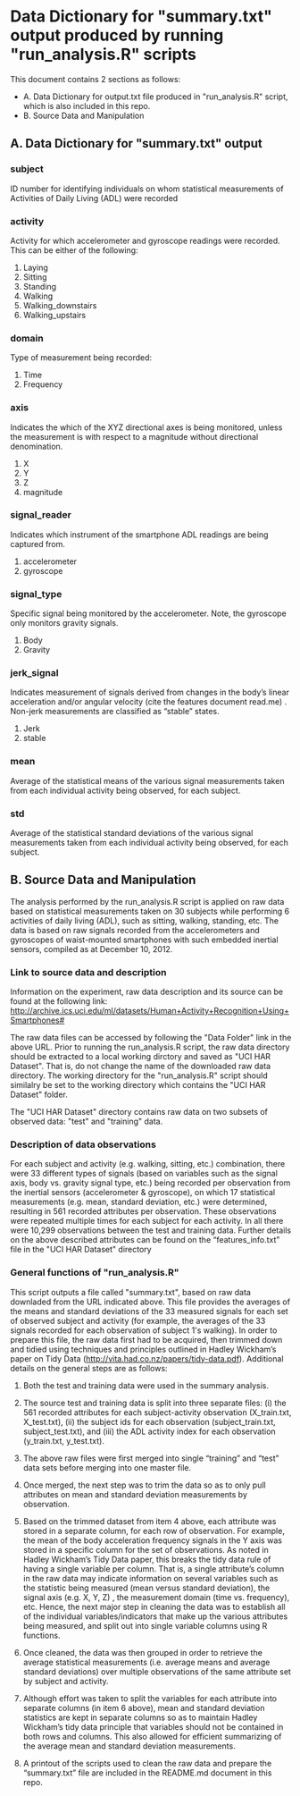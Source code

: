 # Data Dictionary for "summary.txt" output produced by running "run_analysis.R" scripts

This document contains 2 sections as follows:

* A.	Data Dictionary for output.txt file produced in "run_analysis.R" script, which is also included in this repo.
* B.	Source Data and Manipulation

## A. Data Dictionary for "summary.txt" output
### subject
  ID number for identifying individuals on whom statistical measurements of Activities of Daily Living (ADL) were recorded

### activity
  Activity for which accelerometer and gyroscope readings were recorded. This can be either of the following:
  1.	Laying
  2.	Sitting
  3.	Standing
  4.	Walking
  5.	Walking_downstairs
  6.	Walking_upstairs

### domain
  Type of measurement being recorded:
  1.	Time
  2.	Frequency

### axis
  Indicates the which of the XYZ directional axes is being monitored, unless the measurement is with respect to a magnitude without directional denomination.
  1.	X
  2.	Y
  3.	Z
  4.	magnitude

### signal_reader
  Indicates which instrument of the smartphone ADL readings are being captured from.
  1.	accelerometer
  2.	gyroscope

### signal_type
  Specific signal being monitored by the accelerometer. Note, the gyroscope only monitors gravity signals. 
  1.	Body
  2.	Gravity

### jerk_signal
  Indicates measurement of signals derived from changes in the body’s linear acceleration and/or angular velocity (cite the features document read.me) . Non-jerk measurements are classified as “stable” states.
  1.	Jerk
  2.	stable

### mean
  Average of the statistical means of the various signal measurements taken from each individual activity being observed, for each subject.

### std
  Average of the statistical standard deviations of the various signal measurements taken from each individual activity being observed, for each subject.

## B.	Source Data and Manipulation

The analysis performed by the run_analysis.R script is applied on raw data based on statistical measurements taken on 30 subjects while performing 6 activities of daily living (ADL), such as sitting, walking, standing, etc. The data is based on raw signals recorded from the accelerometers and gyroscopes of waist-mounted smartphones with such embedded inertial sensors, compiled as at December 10, 2012.  

### Link to source data and description
Information on the experiment, raw data description and its source can be found at the following link:
http://archive.ics.uci.edu/ml/datasets/Human+Activity+Recognition+Using+Smartphones#

The raw data files can be accessed by following the "Data Folder" link in the above URL. Prior to running the run_analysis.R script, the raw data directory should be extracted to a local working dirctory and saved as "UCI HAR Dataset". That is, do not change the name of the downloaded raw data directory. The working directory for the "run_analysis.R" script should similalry be set to the working directory which contains the "UCI HAR Dataset" folder.

The "UCI HAR Dataset" directory contains raw data on two subsets of observed data: "test" and "training" data.

### Description of data observations
For each subject and activity (e.g. walking, sitting, etc.) combination, there were 33 different types of signals (based on variables such as the signal axis, body vs. gravity signal type, etc.) being recorded per observation from the inertial sensors (accelerometer & gyroscope), on which 17 statistical measurements (e.g. mean, standard deviation, etc.) were determined, resulting in 561 recorded attributes per observation. These observations were repeated multiple times for each subject for each activity. In all there were 10,299 observations between the test and training data. Further details on the above described attributes can be found on the “features_info.txt” file in the "UCI HAR Dataset" directory

### General functions of "run_analysis.R"
This script outputs a file called "summary.txt", based on raw data downladed from the URL indicated above.  This file provides the averages of the means and standard deviations of the 33 measured signals for each set of observed subject and activity (for example, the averages of the 33 signals recorded for each observation of subject 1's walking). In order to prepare this file, the raw data first had to be acquired, then trimmed down and tidied using techniques and principles outlined in Hadley Wickham’s paper on Tidy Data (http://vita.had.co.nz/papers/tidy-data.pdf). Additional details on the general steps are as follows:

1. Both the test and training data were used in the summary analysis. 

2. The source test and training data is split into three separate files: (i) the 561 recorded attributes for each subject-activity observation (X_train.txt, X_test.txt), (ii) the subject ids for each observation (subject_train.txt, subject_test.txt), and (iii) the ADL activity index for each observation (y_train.txt, y_test.txt).  

3. The above raw files were first merged into single “training” and “test” data sets before merging into one master file.

4. Once merged, the next step was to trim the data so as to only pull attributes on mean and standard deviation measurements by observation.

5. Based on the trimmed dataset from item 4 above, each attribute was stored in a separate column, for each row of observation. For example, the mean of the body acceleration frequency signals in the Y axis was stored in a specific column for the set of observations. As noted in Hadley Wickham’s Tidy Data paper, this breaks the tidy data rule of having a single variable per column. That is, a single attribute’s column in the raw data may indicate information on several variables such as the statistic being measured (mean versus standard deviation), the signal axis (e.g. X, Y, Z) , the measurement domain (time vs. frequency), etc. Hence, the next major step in cleaning the data was to establish all of the individual variables/indicators that make up the various attributes being measured, and split out into single variable columns using R functions. 

6.	Once cleaned, the data was then grouped in order to retrieve the average statistical measurements (i.e. average means and average standard deviations) over multiple observations of the same attribute set by subject and activity. 

7. Although effort was taken to split the variables for each attribute into separate columns (in item 6 above), mean and standard deviation statistics are kept in separate columns so as to maintain Hadley Wickham’s tidy data principle that variables should not be contained in both rows and columns. This also allowed for efficient summarizing of the average mean and standard deviation measurements.

8.	A printout of the scripts used to clean the raw data and prepare the “summary.txt” file are included in the README.md document in this repo.

